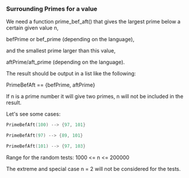 ### Surrounding Primes for a value

We need a function prime_bef_aft() that gives the largest prime below a certain given value n,

befPrime or bef_prime (depending on the language),

and the smallest prime larger than this value,

aftPrime/aft_prime (depending on the language).

The result should be output in a list like the following:

PrimeBefAft == {befPrime, aftPrime}

If n is a prime number it will give two primes, n will not be included in the result.

Let's see some cases:
```c
PrimeBefAft(100) --> {97, 101}

PrimeBefAft(97) --> {89, 101}

PrimeBefAft(101) --> {97, 103}
```
Range for the random tests: 1000 <= n <= 200000

The extreme and special case n = 2 will not be considered for the tests.
